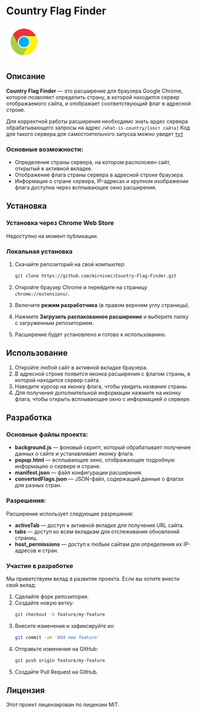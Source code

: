 # Country Flag Finder

![Country Flag Finder Icon](icon.png)

## Описание

**Country Flag Finder** — это расширение для браузера Google Chrome, которое позволяет определить страну, в которой находится сервер отображаемого сайта, и отображает соответствующий флаг в адресной строке.

Для корректной работы расширения необходимо знать ардес сервера обрабатывающего запросы на адрес `/what-is-country/[хост сайта]`
Код для такого сервера для самостоятельного запуска можно увидет [тут](https://github.com/mirninec/unix-server.git)

### Основные возможности:

- Определение страны сервера, на котором расположен сайт, открытый в активной вкладке.
- Отображение флага страны сервера в адресной строке браузера.
- Информация о стране сервера, IP-адресах и крупном изображении флага доступна через всплывающее окно расширения.

## Установка

### Установка через Chrome Web Store

Недоступно на момент публикации.

### Локальная установка

1. Скачайте репозиторий на свой компьютер:
    ```bash
    git clone https://github.com/mirninec/Country-Flag-Finder.git
    ```

2. Откройте браузер Chrome и перейдите на страницу `chrome://extensions/`.

3. Включите **режим разработчика** (в правом верхнем углу страницы).

4. Нажмите **Загрузить распакованное расширение** и выберите папку с загруженным репозиторием.

5. Расширение будет установлено и готово к использованию.

## Использование

1. Откройте любой сайт в активной вкладке браузера.
2. В адресной строке появится иконка расширения с флагом страны, в которой находится сервер сайта.
3. Наведите курсор на иконку флага, чтобы увидеть название страны.
4. Для получения дополнительной информации нажмите на иконку флага, чтобы открыть всплывающее окно с информацией о сервере.

## Разработка

### Основные файлы проекта:

- **background.js** — фоновый скрипт, который обрабатывает получение данных о сайте и устанавливает иконку флага.
- **popup.html** — всплывающее окно, отображающее подробную информацию о сервере и стране.
- **manifest.json** — файл конфигурации расширения.
- **convertedFlags.json** — JSON-файл, содержащий данные о флагах для разных стран.

### Разрешения:

Расширение использует следующие разрешения:
- **activeTab** — доступ к активной вкладке для получения URL сайта.
- **tabs** — доступ ко всем вкладкам для отслеживания обновлений страниц.
- **host_permissions** — доступ к любым сайтам для определения их IP-адресов и стран.

### Участие в разработке

Мы приветствуем вклад в развитие проекта. Если вы хотите внести свой вклад:

1. Сделайте форк репозитория.
2. Создайте новую ветку:
    ```bash
    git checkout -b feature/my-feature
    ```
3. Внесите изменения и зафиксируйте их:
    ```bash
    git commit -am 'Add new feature'
    ```
4. Отправьте изменения на GitHub:
    ```bash
    git push origin feature/my-feature
    ```
5. Создайте Pull Request на GitHub.

## Лицензия

Этот проект лицензирован по лицензии MIT. 
